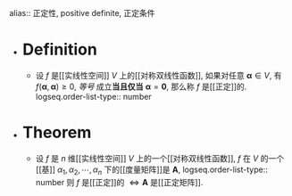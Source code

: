 alias:: 正定性, positive definite, 正定条件

- # Definition
	- 设 $f$ 是[[实线性空间]] $V$ 上的[[对称双线性函数]], 如果对任意 $\boldsymbol{\alpha}\in V$, 有 $f(\boldsymbol{\alpha},\boldsymbol{\alpha})\geqslant 0$, *等号* 成立**当且仅当** $\boldsymbol{\alpha}=\boldsymbol{0}$, 那么称 $f$ 是[[正定]]的.
	  logseq.order-list-type:: number
- # Theorem
	- 设 $f$ 是 $n$ 维[[实线性空间]] $V$ 上的一个[[对称双线性函数]], $f$ 在 $V$ 的一个[[基]] $\alpha_1,\alpha_2,\cdots,\alpha_n$ 下的[[度量矩阵]]是 $\boldsymbol{A}$, 
	  logseq.order-list-type:: number
	  则 $f$ 是[[正定]]的 $\Longleftrightarrow\boldsymbol{A}$ 是[[正定矩阵]].